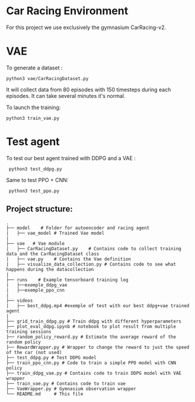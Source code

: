 # Car Racing Environment 

For this project we use exclusively the gymnasium CarRacing-v2.


# VAE

To generate a dataset : 

``
python3 vae/CarRacingDataset.py
``

It will collect data from 80 episodes with 150 timesteps during each episodes. It can take several minutes it's normal.

To launch the training:

``
python3 train_vae.py
``

# Test agent

To test our best agent trained with DDPG and a VAE : 

`` 
python3 test_ddpg.py
``

Same to test PPO + CNN:

`` 
python3 test_ppo.py
``



## Project structure: 
    
    .
    ├── model    # Folder for autoencoder and racing agent
    |   ├── vae_model # Trained Vae model
    |
    ├── vae   # Vae module
    |   ├── CarRacingDataset.py    # Contains code to collect training data and the CarRacingDataset class
    |   ├── vae.py    # Contains the Vae definition
    |   ├── visualize_data_collection.py # Contains code to see what happens during the datacollection
    |
    ├── runs    # Example tensorboard training log
    |   ├──exemple_ddpg_vae 
    |   ├──exemple_ppo_cnn
    |
    ├── videos 
    |   ├── best_ddpg.mp4 #exemple of test with our best ddpg+vae trained agent
    |
    ├── grid_train_ddpg.py # Train ddpg with different hyperparameters
    ├── plot_eval_ddpg.ipynb # notebook to plot result from multiple training sessions
    ├── random_policy_reward.py # Estimate the average reward of the random policy
    ├── RewardWrapper.py # Wrapper to change the reward to just the speed of the car (not used)
    ├── test_ddpg.py # Test DDPG model
    ├── train_ppo_cnn.py # Code to train a simple PPO model with CNN policy
    ├── train_ddpg_vae.py # Contains code to train DDPG model with VAE wrapper  
    ├── train_vae.py # Contains code to train vae
    ├── VaeWrapper.py # Gymnasium observation wrapper    
    └── README.md     # This file
